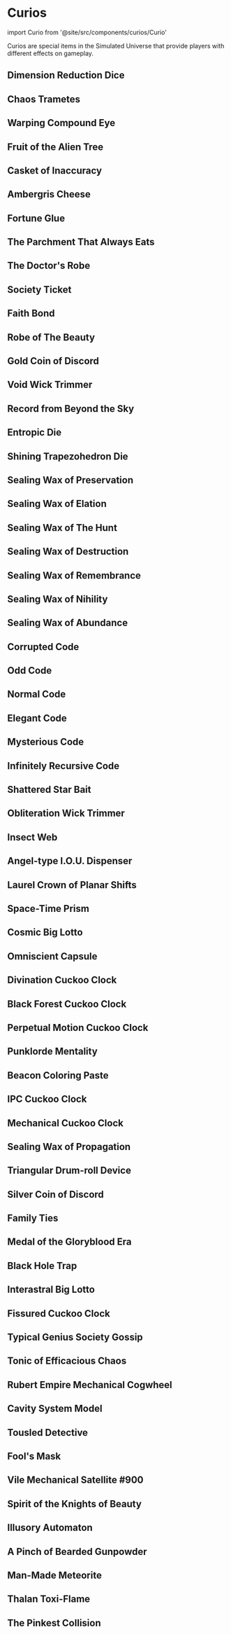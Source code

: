 # Curios

import Curio from '@site/src/components/curios/Curio'

Curios are special items in the Simulated Universe that provide players with different effects on gameplay.

## Dimension Reduction Dice

<Curio curio="Dimension Reduction Dice" />

## Chaos Trametes

<Curio curio="Chaos Trametes" />

## Warping Compound Eye

<Curio curio="Warping Compound Eye" />

## Fruit of the Alien Tree

<Curio curio="Fruit of the Alien Tree" />

## Casket of Inaccuracy

<Curio curio="Casket of Inaccuracy" />

## Ambergris Cheese

<Curio curio="Ambergris Cheese" />

## Fortune Glue

<Curio curio="Fortune Glue" />

## The Parchment That Always Eats

<Curio curio="The Parchment That Always Eats" />

## The Doctor's Robe

<Curio curio="The Doctor's Robe" />

## Society Ticket

<Curio curio="Society Ticket" />

## Faith Bond

<Curio curio="Faith Bond" />

## Robe of The Beauty

<Curio curio="Robe of The Beauty" />

## Gold Coin of Discord

<Curio curio="Gold Coin of Discord" />

## Void Wick Trimmer

<Curio curio="Void Wick Trimmer" />

## Record from Beyond the Sky

<Curio curio="Record from Beyond the Sky" />

## Entropic Die

<Curio curio="Entropic Die" />

## Shining Trapezohedron Die

<Curio curio="Shining Trapezohedron Die" />

## Sealing Wax of Preservation

<Curio curio="Sealing Wax of Preservation" />

## Sealing Wax of Elation

<Curio curio="Sealing Wax of Elation" />

## Sealing Wax of The Hunt

<Curio curio="Sealing Wax of The Hunt" />

## Sealing Wax of Destruction

<Curio curio="Sealing Wax of Destruction" />

## Sealing Wax of Remembrance

<Curio curio="Sealing Wax of Remembrance" />

## Sealing Wax of Nihility

<Curio curio="Sealing Wax of Nihility" />

## Sealing Wax of Abundance

<Curio curio="Sealing Wax of Abundance" />

## Corrupted Code

<Curio curio="Corrupted Code" />

## Odd Code

<Curio curio="Odd Code" />

## Normal Code

<Curio curio="Normal Code" />

## Elegant Code

<Curio curio="Elegant Code" />

## Mysterious Code

<Curio curio="Mysterious Code" />

## Infinitely Recursive Code

<Curio curio="Infinitely Recursive Code" />

## Shattered Star Bait

<Curio curio="Shattered Star Bait" />

## Obliteration Wick Trimmer

<Curio curio="Obliteration Wick Trimmer" />

## Insect Web

<Curio curio="Insect Web" />

## Angel-type I.O.U. Dispenser

<Curio curio="Angel-type I.O.U. Dispenser" />

## Laurel Crown of Planar Shifts

<Curio curio="Laurel Crown of Planar Shifts" />

## Space-Time Prism

<Curio curio="Space-Time Prism" />

## Cosmic Big Lotto

<Curio curio="Cosmic Big Lotto" />

## Omniscient Capsule

<Curio curio="Omniscient Capsule" />

## Divination Cuckoo Clock

<Curio curio="Divination Cuckoo Clock" />

## Black Forest Cuckoo Clock

<Curio curio="Black Forest Cuckoo Clock" />

## Perpetual Motion Cuckoo Clock

<Curio curio="Perpetual Motion Cuckoo Clock" />

## Punklorde Mentality

<Curio curio="Punklorde Mentality" />

## Beacon Coloring Paste

<Curio curio="Beacon Coloring Paste" />

## IPC Cuckoo Clock

<Curio curio="IPC Cuckoo Clock" />

## Mechanical Cuckoo Clock

<Curio curio="Mechanical Cuckoo Clock" />

## Sealing Wax of Propagation

<Curio curio="Sealing Wax of Propagation" />

## Triangular Drum-roll Device

<Curio curio="Triangular Drum-roll Device" />

## Silver Coin of Discord

<Curio curio="Silver Coin of Discord" />

## Family Ties

<Curio curio="Family Ties" />

## Medal of the Gloryblood Era

<Curio curio="Medal of the Gloryblood Era" />

## Black Hole Trap

<Curio curio="Black Hole Trap" />

## Interastral Big Lotto

<Curio curio="Interastral Big Lotto" />

## Fissured Cuckoo Clock

<Curio curio="Fissured Cuckoo Clock" />

## Typical Genius Society Gossip

<Curio curio="Typical Genius Society Gossip" />

## Tonic of Efficacious Chaos

<Curio curio="Tonic of Efficacious Chaos" />

## Rubert Empire Mechanical Cogwheel

<Curio curio="Rubert Empire Mechanical Cogwheel" />

## Cavity System Model

<Curio curio="Cavity System Model" />

## Tousled Detective

<Curio curio="Tousled Detective" />

## Fool's Mask

<Curio curio="Fool's Mask" />

## Vile Mechanical Satellite #900

<Curio curio="Vile Mechanical Satellite 900" />

## Spirit of the Knights of Beauty

<Curio curio="Spirit of the Knights of Beauty" />

## Illusory Automaton

<Curio curio="Illusory Automaton" />

## A Pinch of Bearded Gunpowder

<Curio curio="A Pinch of Bearded Gunpowder" />

## Man-Made Meteorite

<Curio curio="Man-Made Meteorite" />

## Thalan Toxi-Flame

<Curio curio="Thalan Toxi-Flame" />

## The Pinkest Collision

<Curio curio="The Pinkest Collision" />

